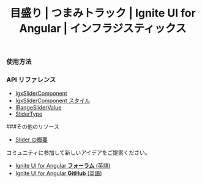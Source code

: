 ﻿---
title: 目盛り | つまみトラック |  Ignite UI for Angular | インフラジスティックス
_description: Ignite UI for Angular Slider 目盛りを設定する方法を紹介し、便利なつまみトラックで Angular スライダー ステップを使用してデータ可視化を向上します。
_keywords: 目盛り, igniteui for angular, インフラジスティックス
_language: ja
---

### 使用方法


### API リファレンス
<div class="divider--half"></div>

* [IgxSliderComponent]({environment:angularApiUrl}/classes/igxslidercomponent.html)
* [IgxSliderComponent スタイル]({environment:sassApiUrl}/index.html#function-slider-theme)
* [IRangeSliderValue]({environment:angularApiUrl}/interfaces/irangeslidervalue.html)
* [SliderType]({environment:angularApiUrl}/enums/slidertype.html)


###その他のリソース

* [Slider の概要](slider.md)

<div class="divider--half"></div>
コミュニティに参加して新しいアイデアをご提案ください。

* [Ignite UI for Angular **フォーラム** (英語)](https://www.infragistics.com/community/forums/f/ignite-ui-for-angular)
* [Ignite UI for Angular **GitHub** (英語)](https://github.com/IgniteUI/igniteui-angular)

